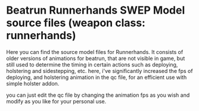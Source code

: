 # Beatrun Runnerhands SWEP Model source files (weapon class: runnerhands)

Here you can find the source model files for Runnerhands. It consists of older versions of animations for beatrun, that are not visible in game, but still used to determine the timing in certain actions such as deploying, holstering and sidestepping, etc. here, i've significantly increased the fps of deploying, and holstering animation in the qc file, for an efficient use with simple holster addon.

you can just edit the qc file by changing the animation fps as you wish and modify as you like for your personal use.
